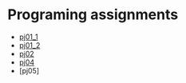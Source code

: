 # Programing assignments

* [pj01_1](https://github.com/ShuxianWang/Programing/blob/master/pj01_1.ipynb)
* [pj01_2](https://github.com/ShuxianWang/Programing/blob/master/pj01_2.ipynb)
* [pj02](https://github.com/ShuxianWang/Programing/blob/master/pj02.ipynb)
* [pj04](https://github.com/ShuxianWang/Programing/blob/master/pj04.ipynb)
* [pj05]
